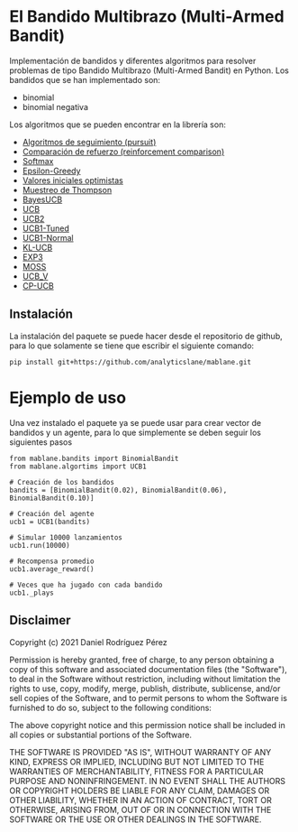 # El Bandido Multibrazo (Multi-Armed Bandit)
Implementación de bandidos y diferentes algoritmos para resolver
problemas de tipo Bandido Multibrazo (Multi-Armed Bandit) en Python. Los
bandidos que se han implementado son:

* binomial
* binomial negativa

Los algoritmos que se pueden encontrar en la librería son:

* [Algoritmos de seguimiento (pursuit)](https://www.analyticslane.com/2021/06/11/algoritmos-de-seguimiento-pursuit-para-un-problema-bandido-multibrazo-multi-armed-bandit/)
* [Comparación de refuerzo (reinforcement comparison)](https://www.analyticslane.com/2021/06/18/comparacion-de-refuerzo-reinforcement-comparison-para-un-problema-bandido-multibrazo-multi-armed-bandit/)
* [Softmax](https://www.analyticslane.com/2021/03/19/softmax-para-un-problema-bandido-multibrazo-multi-armed-bandit/)
* [Epsilon-Greedy](https://www.analyticslane.com/2021/02/26/epsilon-gready-para-el-bandido-multibrazo-multi-armed-bandit/)
* [Valores iniciales optimistas](https://www.analyticslane.com/2021/03/12/valores-iniciales-optimistas-para-un-problema-bandido-multibrazo-multi-armed-bandit/)
* [Muestreo de Thompson](https://www.analyticslane.com/2021/04/30/muestreo-de-thompson-y-bayesucb-para-un-problema-bandido-multibrazo-multi-armed-bandit/)
* [BayesUCB](https://www.analyticslane.com/2021/04/30/muestreo-de-thompson-y-bayesucb-para-un-problema-bandido-multibrazo-multi-armed-bandit/)
* [UCB](https://www.analyticslane.com/2021/03/26/ucb1-para-un-problema-bandido-multibrazo-multi-armed-bandit/)
* [UCB2](https://www.analyticslane.com/2021/04/09/ucb2-para-un-problema-bandido-multibrazo-multi-armed-bandit/)
* [UCB1-Tuned](https://www.analyticslane.com/2021/04/16/ucb1-tuned-para-un-problema-bandido-multibrazo-multi-armed-bandit/)
* [UCB1-Normal](https://www.analyticslane.com/2021/04/23/ucb1-normal-para-un-problema-bandido-multibrazo-multi-armed-bandit/)
* [KL-UCB](https://www.analyticslane.com/2021/05/07/kl-ucb-para-un-problema-bandido-multibrazo-multi-armed-bandit/)
* [EXP3](https://www.analyticslane.com/2021/05/14/exp3-para-un-problema-bandido-multibrazo-multi-armed-bandit/)
* [MOSS](https://www.analyticslane.com/2021/05/21/moss-para-un-problema-bandido-multibrazo-multi-armed-bandit/)
* [UCB_V](https://www.analyticslane.com/2021/05/28/ucb-v-para-un-problema-bandido-multibrazo-multi-armed-bandit/)
* [CP-UCB](https://www.analyticslane.com/2021/06/04/cp-ucb-para-un-problema-bandido-multibrazo-multi-armed-bandit/)

## Instalación
La instalación del paquete se puede hacer desde el repositorio de
github, para lo que solamente se tiene que escribir el siguiente
comando:

    pip install git+https://github.com/analyticslane/mablane.git

# Ejemplo de uso
Una vez instalado el paquete ya se puede usar para crear vector de
bandidos y un agente, para lo que simplemente se deben seguir los
siguientes pasos

    from mablane.bandits import BinomialBandit
    from mablane.algortims import UCB1

    # Creación de los bandidos
    bandits = [BinomialBandit(0.02), BinomialBandit(0.06), BinomialBandit(0.10)]

    # Creación del agente
    ucb1 = UCB1(bandits)

    # Simular 10000 lanzamientos
    ucb1.run(10000)

    # Recompensa promedio
    ucb1.average_reward()

    # Veces que ha jugado con cada bandido
    ucb1._plays

## Disclaimer
Copyright (c) 2021 Daniel Rodríguez Pérez

Permission is hereby granted, free of charge, to any person obtaining a copy
of this software and associated documentation files (the "Software"), to deal
in the Software without restriction, including without limitation the rights
to use, copy, modify, merge, publish, distribute, sublicense, and/or sell
copies of the Software, and to permit persons to whom the Software is
furnished to do so, subject to the following conditions:

The above copyright notice and this permission notice shall be included in all
copies or substantial portions of the Software.

THE SOFTWARE IS PROVIDED "AS IS", WITHOUT WARRANTY OF ANY KIND, EXPRESS OR
IMPLIED, INCLUDING BUT NOT LIMITED TO THE WARRANTIES OF MERCHANTABILITY,
FITNESS FOR A PARTICULAR PURPOSE AND NONINFRINGEMENT. IN NO EVENT SHALL THE
AUTHORS OR COPYRIGHT HOLDERS BE LIABLE FOR ANY CLAIM, DAMAGES OR OTHER
LIABILITY, WHETHER IN AN ACTION OF CONTRACT, TORT OR OTHERWISE, ARISING FROM,
OUT OF OR IN CONNECTION WITH THE SOFTWARE OR THE USE OR OTHER DEALINGS IN THE
SOFTWARE.

